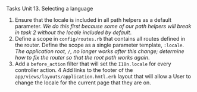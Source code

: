 Tasks Unit 13. Selecting a language

1. Ensure that the locale is included in all path helpers as a default parameter. _We do this first because some of our path helpers will break in task 2 without the locale included by default_.
2. Define a scope in `config/routes.rb` that contains all routes defined in the router. Define the scope as a single parameter template, `:locale`. _The application root, `/`, no longer works after this change; determine how to fix the router so that the root path works again_.
3. Add a `before_action` filter that will set the `I18n.locale` for every controller action.
4 Add links to the footer of the `app/views/layouts/application.hmtl.erb` layout that will allow a User to change the locale for the current page that they are on.
